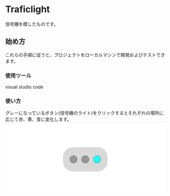 # Traficlight
信号機を模したものです。

## 始め方

これらの手順に従うと、プロジェクトをローカルマシンで開発およびテストできます。

### 使用ツール
visual studio code

### 使い方
グレーになっているボタン(信号機のライト)をクリックするとそれぞれの場所に応じて赤、黄、青に変化します。
![Alt text](image.png)